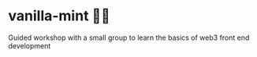# vanilla-mint 🍦🌿
 Guided workshop with a small group to learn the basics of web3 front end development
